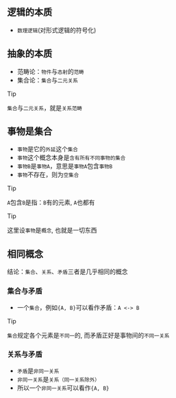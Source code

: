 ## 逻辑的本质

- `数理逻辑`(对形式逻辑的符号化)

## 抽象的本质

- 范畴论：`物件`与`态射`的`范畴`
- 集合论：`集合`与`二元关系`

> [!TIP]
> `集合`与`二元关系`，就是`关系范畴`

## 事物是集合

- `事物`是它的`外延`这个`集合`
- `事物`这个概念本身是`含有所有不同事物的集合`
- `事物B`是`事物A`，意思是`事物A`包含`事物B`
- `事物`不存在，则为`空集合`

> [!TIP]
> `A`包含`B`是指：`B`有的元素, `A`也都有

> [!TIP]
> 这里设`事物`是`概念`, 也就是一切东西

## 相同概念

结论：`集合`、`关系`、`矛盾`三者是几乎相同的概念

### 集合与矛盾

- 一个`集合`，例如`{A, B}`可以看作矛盾：`A <-> B`

> [!TIP]
> `集合`规定各个元素是`不同一`的, 而矛盾正好是事物间的`不同一关系`

### 关系与矛盾

- `矛盾`是`非同一关系`
- `非同一关系`是`关系（同一关系除外）`
- 所以一个`非同一关系`可以看作`{A, B}`
